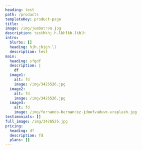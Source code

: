 ```yaml
---
heading: test
path: /products
templateKey: product-page
title: .
image: /img/jumbotron.jpg
description: testhkhj.h.lkhlkh.lkhlh
intro:
  blurbs: []
  heading: hjh.jhjgh.ll
  description: test
main:
  heading: sfgdf
  description: |
    df
  image1:
    alt: fd
    image: /img/3426526.jpg
  image2:
    alt: fd
    image: /img/3426526.jpg
  image3:
    alt: fd
    image: /img/fernando-hernandez-jdoofvuduwc-unsplash.jpg
testimonials: []
full_image: /img/3426526.jpg
pricing:
  heading: df
  description: fd
  plans: []
---
```

